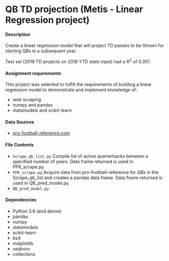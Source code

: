 # QB TD projection (Metis - Linear Regression project)

#### Description 
Create a linear regression model that will project TD passes to be thrown for starting QBs in a subsequent year. 

Test set (2019 TD projects on 2018 YTD stats input) had a R<sup>2</sup> of 0.351.

#### Assignment requirements
This project was selected to fulfill the requirements of building a linear regression model to demonstrate and implement knowledge of:
- web scraping
- numpy and pandas
- statsmodels and scikit-learn

#### Data Sources
- [pro-football-reference.com](https://www.pro-football-reference.com/)

#### File Contents
- `Scrape_qb_list.py` Compile list of active quarterbacks between a specified number of years. Data frame returned is used in PFR_scrape.py.
- `PFR_scrape.py` Acquire data from pro-football-reference for QBs in the Scrape_qb_list and creates a pandas data frame. Data frame returned is used in QB_pred_model.py.
- `QB_pred_model.py` 

#### Dependencies
- Python 3.6 (and above)
- pandas
- numpy
- statsmodels
- scikit-learn
- bs4
- matplotlib
- seaborn
- collections





